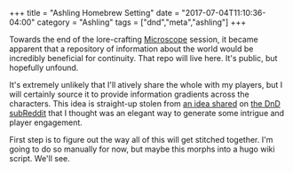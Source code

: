 +++
title = "Ashling Homebrew Setting"
date = "2017-07-04T11:10:36-04:00"
category = "Ashling"
tags = ["dnd","meta","ashling"]
+++

Towards the end of the lore-crafting [Microscope](http://www.lamemage.com/microscope/) session, it became apparent that a repository of information about the world would be incredibly beneficial for continuity.
That repo will live here. It's public, but hopefully unfound.

It's extremely unlikely that I'll atively share the whole with my players, but I will certainly source it to provide information gradients across the characters.
This idea is straight-up stolen from [an idea shared](https://www.reddit.com/r/DnD/comments/6fjyfg/dming5e_using_cards_to_give_players_information/) on [the DnD subReddit](https://www.reddit.com/r/DnD) that I thought was an elegant way to generate some intrigue and player engagement.

First step is to figure out the way all of this will get stitched together. I'm going to do so manually for now, but maybe this morphs into a hugo wiki script. We'll see.
